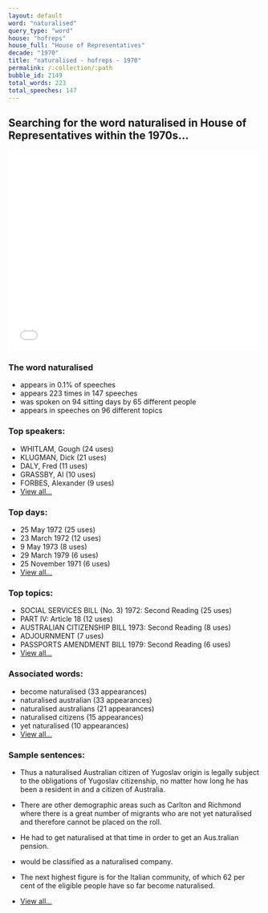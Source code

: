 ```yaml
---
layout: default
word: "naturalised"
query_type: "word"
house: "hofreps"
house_full: "House of Representatives"
decade: "1970"
title: "naturalised - hofreps - 1970"
permalink: /:collection/:path
bubble_id: 2149
total_words: 223
total_speeches: 147
---
```



## Searching for the word **naturalised** in House of Representatives within the 1970s...

<iframe width="100%" height="400" frameborder="0" scrolling="no" src="//plot.ly/~wragge/2149.embed"></iframe>

### The word **naturalised**

* appears in 0.1% of speeches
* appears 223 times in 147 speeches
* was spoken on 94 sitting days by 65 different people
* appears in speeches on 96 different topics

### Top speakers:

* WHITLAM, Gough (24 uses)
* KLUGMAN, Dick (21 uses)
* DALY, Fred (11 uses)
* GRASSBY, Al (10 uses)
* FORBES, Alexander (9 uses)
* [View all...](speakers/)


### Top days:

* 25 May 1972 (25 uses)
* 23 March 1972 (12 uses)
* 9 May 1973 (8 uses)
* 29 March 1979 (6 uses)
* 25 November 1971 (6 uses)
* [View all...](days/)


### Top topics:

* SOCIAL SERVICES BILL (No. 3) 1972: Second Reading (25 uses)
* PART IV: Article 18 (12 uses)
* AUSTRALIAN CITIZENSHIP BILL 1973: Second Reading (8 uses)
* ADJOURNMENT (7 uses)
* PASSPORTS AMENDMENT BILL 1979: Second Reading (6 uses)
* [View all...](topics/)


### Associated words:

* become naturalised (33 appearances)
* naturalised australian (33 appearances)
* naturalised australians (21 appearances)
* naturalised citizens (15 appearances)
* yet naturalised (10 appearances)
* [View all...](collocations/)


### Sample sentences:

* Thus a <span class="highlight">naturalised</span> Australian citizen of Yugoslav origin is legally subject to the obligations of Yugoslav citizenship, no matter how long he has been a resident in and a citizen of Australia.

* There are other demographic areas such as Carlton and Richmond where there is a great number of migrants who are not yet <span class="highlight">naturalised</span> and therefore cannot be placed on the roll.

* He had to get <span class="highlight">naturalised</span> at that time in order to get an Aus.tralian pension.

* would be classified as a <span class="highlight">naturalised</span> company.

* The next highest figure is for the Italian community,  of  which 62 per cent of the eligible people have so far become <span class="highlight">naturalised</span>.

* [View all...](contexts/)
